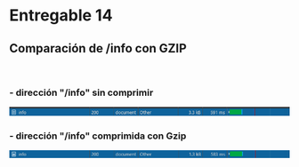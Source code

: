 # Entregable 14

## Comparación de /info con GZIP
</br>

### - dirección "/info" sin comprimir
![Not_compressed](img_not_compressed.png)

### - dirección "/info" comprimida con Gzip
![Compresed](img_compressed.png)

